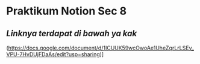 # Praktikum Notion Sec 8
## _Linknya terdapat di bawah ya kak_

(https://docs.google.com/document/d/1ICUUK59wcOwoAe1UheZqrLrLSEv_VPU-7HvDUjFDaAs/edit?usp=sharing)]
